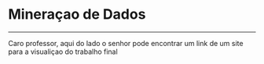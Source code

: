 # Mineraçao de Dados
---
Caro professor, aqui do lado o senhor pode encontrar um link de um site para a visualiçao do trabalho final
